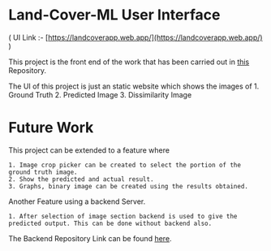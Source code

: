 # Land-Cover-ML User Interface

( UI Link :- [https://landcoverapp.web.app/](https://landcoverapp.web.app/) )

This project is the front end of the work that has been carried out in [this](https://github.com/darkshadow013/Land-Cover-ML) Repository.

The UI of this project is just an static website which shows the images of 
	1. Ground Truth
	2. Predicted Image
	3. Dissimilarity Image

# Future Work

This project can be extended to a feature where
	
	1. Image crop picker can be created to select the portion of the ground truth image.
	2. Show the predicted and actual result.
	3. Graphs, binary image can be created using the results obtained.

Another Feature using a backend Server.
	
	1. After selection of image section backend is used to give the predicted output. This can be done without backend also.

The Backend Repository Link can be found [here](https://github.com/darkshadow013/landcover).
